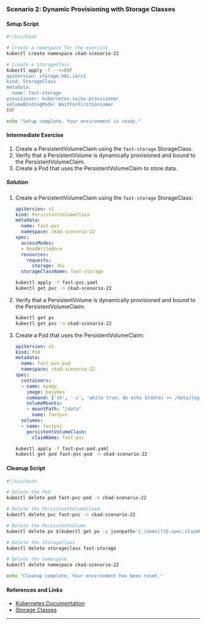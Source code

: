 ### Scenario 2: Dynamic Provisioning with Storage Classes

#### Setup Script

```sh
#!/bin/bash

# Create a namespace for the exercise
kubectl create namespace ckad-scenario-22

# Create a StorageClass
kubectl apply -f - <<EOF
apiVersion: storage.k8s.io/v1
kind: StorageClass
metadata:
  name: fast-storage
provisioner: kubernetes.io/no-provisioner
volumeBindingMode: WaitForFirstConsumer
EOF

echo "Setup complete. Your environment is ready."
```

#### Intermediate Exercise

1. Create a PersistentVolumeClaim using the `fast-storage` StorageClass.
2. Verify that a PersistentVolume is dynamically provisioned and bound to the PersistentVolumeClaim.
3. Create a Pod that uses the PersistentVolumeClaim to store data.

##### Solution

1. Create a PersistentVolumeClaim using the `fast-storage` StorageClass:
   ```yaml
   apiVersion: v1
   kind: PersistentVolumeClaim
   metadata:
     name: fast-pvc
     namespace: ckad-scenario-22
   spec:
     accessModes:
     - ReadWriteOnce
     resources:
       requests:
         storage: 1Gi
     storageClassName: fast-storage
   ```
   ```sh
   kubectl apply -f fast-pvc.yaml
   kubectl get pvc -n ckad-scenario-22
   ```

2. Verify that a PersistentVolume is dynamically provisioned and bound to the PersistentVolumeClaim:
   ```sh
   kubectl get pv
   kubectl get pvc -n ckad-scenario-22
   ```

3. Create a Pod that uses the PersistentVolumeClaim:
   ```yaml
   apiVersion: v1
   kind: Pod
   metadata:
     name: fast-pvc-pod
     namespace: ckad-scenario-22
   spec:
     containers:
     - name: myapp
       image: busybox
       command: ['sh', '-c', 'while true; do echo $(date) >> /data/log.txt; sleep 5; done']
       volumeMounts:
       - mountPath: "/data"
         name: fastpvc
     volumes:
     - name: fastpvc
       persistentVolumeClaim:
         claimName: fast-pvc
   ```
   ```sh
   kubectl apply -f fast-pvc-pod.yaml
   kubectl get pod fast-pvc-pod -n ckad-scenario-22
   ```

#### Cleanup Script

```sh
#!/bin/bash

# Delete the Pod
kubectl delete pod fast-pvc-pod -n ckad-scenario-22

# Delete the PersistentVolumeClaim
kubectl delete pvc fast-pvc -n ckad-scenario-22

# Delete the PersistentVolume
kubectl delete pv $(kubectl get pv -o jsonpath='{.items[?(@.spec.claimRef.name=="fast-pvc")].metadata.name}')

# Delete the StorageClass
kubectl delete storageclass fast-storage

# Delete the namespace
kubectl delete namespace ckad-scenario-22

echo "Cleanup complete. Your environment has been reset."
```

#### References and Links

- [Kubernetes Documentation](https://kubernetes.io/docs/home/)
- [Storage Classes](https://kubernetes.io/docs/concepts/storage/storage-classes/)

---
